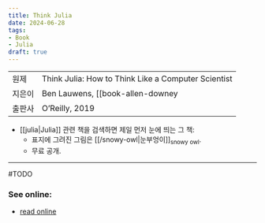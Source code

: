 ```yaml
---
title: Think Julia
date: 2024-06-28
tags:
- Book
- Julia
draft: true
---
```


| | |
| --- | --- |
| 원제 | Think Julia: How to Think Like a Computer Scientist |
| 지은이 | Ben Lauwens, [[book-allen-downey|Allen Downey]] |
| 출판사 | O’Reilly, 2019 |

- [[julia|Julia]] 관련 책을 검색하면 제일 먼저 눈에 띄는 그 책:
    - 표지에 그려진 그림은 [[/snowy-owl|눈부엉이]]<sub>snowy owl</sub>.
    - 무료 공개.


---
#TODO

### See online:
- [read online](https://benlauwens.github.io/ThinkJulia.jl/latest/book.html)